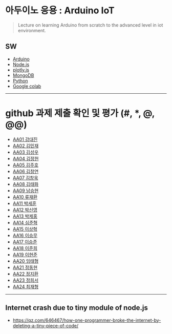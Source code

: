 # 아두이노 응용 : Arduino IoT
> Lecture on learning Arduino from scratch to the advanced level in iot environment.

## SW
- [Arduino](https://www.arduino.cc/)
- [Node.js](https://nodejs.org/ko/)
- [plotly.js](https://plot.ly/)
- [MongoDB](https://www.mongodb.com/download-center#community)
- [Python](https://www.anaconda.com)
- [Google colab](https://colab.research.google.com/)
---

# github 과제 제출 확인 및 평가 (#, *, @, @@)
- [AA01	강대진](https://github.com/ijdaejin/aa01)
- [AA02	김민재]()
- [AA03	김성우](https://github.com/Gukdoli/AA03)
- [AA04	김정헌](https://github.com/jhkedwardkim/AA04)
- [AA05 김주호]()
- [AA06	김창연](https://github.com/ckddus/AA06)
- [AA07	김창욱](https://github.com/HM0007/AA07)
- [AA08	김태화](https://github.com/TAaHwa/AA08)
- [AA09 남승현]()
- [AA10	류재환]()
- [AA11	박세훈](https://github.com/uoooyas/AA11)
- [AA12	박신영](https://github.com/zachpaul7/AA12)
- [AA13 박제홍](https://github.com/qkrwpghd27/AA13)
- [AA14	심준혁](https://github.com/dsfaewf/AA14)
- [AA15	이상혁]() 
- [AA16	이승무](https://github.com/LSeungMOO/AA16)
- [AA17	이승준](https://github.com/q1w2e3r4god/AA17)
- [AA18	이준희](https://github.com/LJunHee/AA18)
- [AA19	이현준](https://github.com/junlee00/aa19) 
- [AA20	임태형](https://github.com/vmvvmvvmv/AA20) 
- [AA21	정동현](https://github.com/DongHyunYee/AA21)
- [AA22	정지환]()
- [AA23	정희서](https://github.com/HiSeoJeong/AA23) 
- [AA24	최재형](https://github.com/june6297/aa24)

---
## Internet crash due to tiny module of node.js
* https://qz.com/646467/how-one-programmer-broke-the-internet-by-deleting-a-tiny-piece-of-code/

